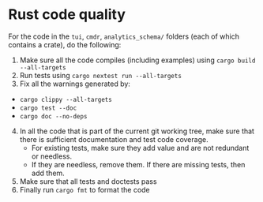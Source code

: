 # Rust code quality

For the code in the `tui`,  `cmdr`, `analytics_schema/` folders (each of which contains a
crate), do the following:

1. Make sure all the code compiles (including examples) using `cargo build --all-targets`
2. Run tests using `cargo nextest run --all-targets`
3. Fix all the warnings generated by:
  - `cargo clippy --all-targets`
  - `cargo test --doc`
  - `cargo doc --no-deps`
4. In all the code that is part of the current git working tree, make sure that there is sufficient
   documentation and test code coverage.
   - For existing tests, make sure they add value and are not redundant or needless.
   - If they are needless, remove them. If there are missing tests, then add them.
5. Make sure that all tests and doctests pass
6. Finally run `cargo fmt` to format the code